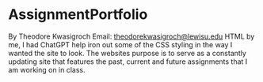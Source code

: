 # AssignmentPortfolio
By Theodore Kwasigroch Email: theodorekwasigroch@lewisu.edu
HTML by me, I had ChatGPT help iron out some of the CSS styling in the way I wanted the site to look. The websites purpose is to serve as a constantly updating site that features the past, current and future assignments that
I am working on in class. 
